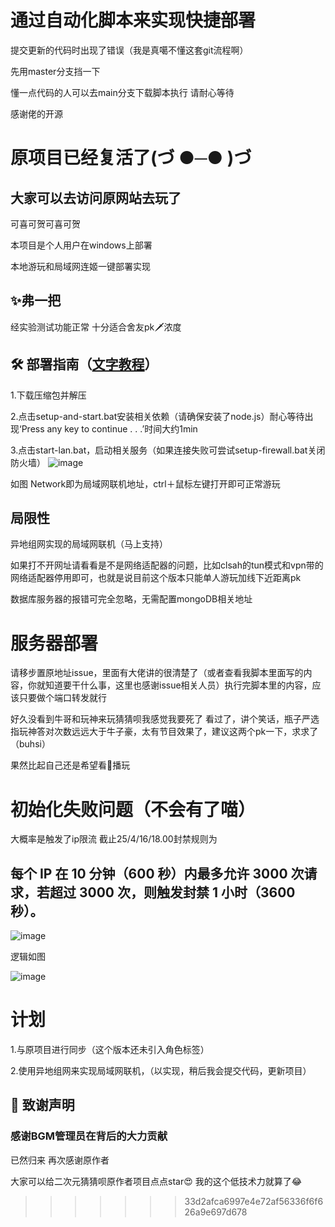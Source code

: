 # 通过自动化脚本来实现快捷部署
提交更新的代码时出现了错误（我是真噶不懂这套git流程啊）

先用master分支挡一下

懂一点代码的人可以去main分支下载脚本执行
请耐心等待



感谢佬的开源
# 原项目已经复活了(づ ●─● )づ

## 大家可以去访问原网站去玩了

可喜可贺可喜可贺

本项目是个人用户在windows上部署

本地游玩和局域网连姬一键部署实现

## ✨弗一把
经实验测试功能正常
十分适合舍友pk🗡浓度





## 🛠️ 部署指南（[文字教程](https://github.com/czjun/anime-character-guessr/blob/master/%E6%96%87%E5%AD%97%E6%95%99%E7%A8%8B.txt)）
1.下载压缩包并解压

2.点击setup-and-start.bat安装相关依赖（请确保安装了node.js）耐心等待出现‘Press any key to continue . . .’时间大约1min

3.点击start-lan.bat，启动相关服务（如果连接失败可尝试setup-firewall.bat关闭防火墙）
![image](https://github.com/user-attachments/assets/441968cd-34a5-4a3e-94a3-68eb1b7501a8)

如图 Network即为局域网联机地址，ctrl＋鼠标左键打开即可正常游玩

## 局限性
异地组网实现的局域网联机（马上支持）

如果打不开网址请看看是不是网络适配器的问题，比如clsah的tun模式和vpn带的网络适配器停用即可，也就是说目前这个版本只能单人游玩加线下近距离pk

数据库服务器的报错可完全忽略，无需配置mongoDB相关地址

# 服务器部署
请移步置原地址issue，里面有大佬讲的很清楚了（或者查看我脚本里面写的内容，你就知道要干什么事，这里也感谢issue相关人员）执行完脚本里的内容，应该只要做个端口转发就行


好久没看到牛哥和玩神来玩猜猜呗我感觉我要死了
看过了，讲个笑话，瓶子严选指玩神答对次数远远大于牛子豪，太有节目效果了，建议这两个pk一下，求求了（buhsi）

果然比起自己还是希望看🐖播玩

# 初始化失败问题（不会有了喵）
大概率是触发了ip限流
截止25/4/16/18.00封禁规则为
## 每个 IP 在 10 分钟（600 秒）内最多允许 3000 次请求，若超过 3000 次，则触发封禁 1 小时（3600 秒）。

![image](https://github.com/user-attachments/assets/7b6027d4-5b4c-4b6e-ad8e-327b7d398b36)

逻辑如图

![image](https://github.com/user-attachments/assets/fd098ade-9c7e-47fa-80fa-a00bbafe508d)




# 计划
1.与原项目进行同步（这个版本还未引入角色标签）

2.使用异地组网来实现局域网联机，（以实现，稍后我会提交代码，更新项目）




## 🙏 致谢声明
### 感谢BGM管理员在背后的大力贡献
已然归来
再次感谢原作者

大家可以给二次元猜猜呗原作者项目点点star😍
我的这个低技术力就算了😂
>>>>>>> 33d2afca6997e4e72af56336f6f626a9e697d678

